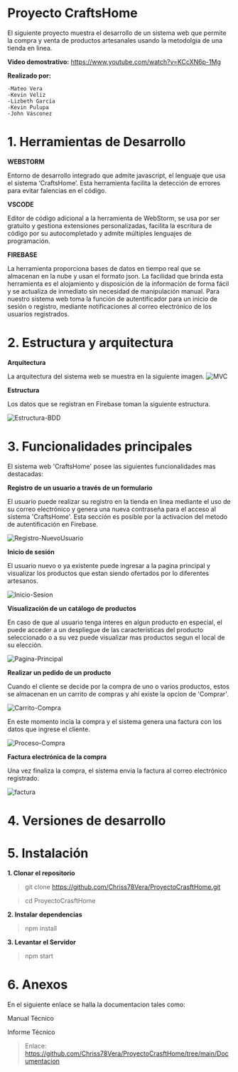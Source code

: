 # Proyecto CraftsHome
  El siguiente proyecto muestra el desarrollo de un sistema web que permite la compra y venta de    productos artesanales usando la metodolgia de una tienda en linea. 
  
   **Video demostrativo:** https://www.youtube.com/watch?v=KCcXN6p-1Mg
   
   **Realizado por:**
   
    -Mateo Vera
    -Kevin Veliz
    -Lizbeth García
    -Kevin Pulupa
    -John Vásconez
    
# 1. Herramientas de Desarrollo
  **WEBSTORM**
      
  Entorno de desarrollo integrado que admite javascript, el lenguaje que usa el sistema ‘CraftsHome’. Esta herramienta facilita la detección de errores para evitar falencias en el código. 
 
 **VSCODE**
  
  Editor de código adicional a la herramienta de WebStorm, se usa por ser gratuito y gestiona extensiones personalizadas, facilita la escritura de código por su autocompletado y admite múltiples lenguajes de programación.
  
  **FIREBASE**
  
  La herramienta proporciona bases de datos en tiempo real que se almacenan en la nube y usan el formato json. La facilidad que brinda esta herramienta es el alojamiento y disposición de la información de forma fácil y se actualiza de inmediato sin necesidad de manipulación manual. Para nuestro sistema web toma la función de autentificador para un inicio de sesión o registro, mediante notificaciones al correo electrónico de los usuarios registrados.
  
 # 2. Estructura y arquitectura
 
 **Arquitectura**
 
 La arquitectura del sistema web se muestra en la siguiente imagen.
 ![MVC](./Images/MVC.png)
 
 **Estructura**
 
 
 Los datos que se registran en Firebase toman la siguiente estructura.
 
 ![Estructura-BDD](./Images/Estructura-BDD.jpeg)
 
 # 3. Funcionalidades principales
 
 
 El sistema web 'CraftsHome' posee las siguientes funcionalidades mas destacadas:
 
 
   **Registro de un usuario a través de un formulario**
     
 El usuario puede realizar su registro en la tienda en linea mediante el uso de su correo electrónico y genera una nueva contraseña para el acceso al sistema 'CraftsHome'. Esta sección es posible por la activacion del metodo de autentificación en Firebase.
 
 ![Registro-NuevoUsuario](./Images/Registro-NuevoUsuario.jpeg)
 
     
   **Inicio de sesión**
   
   El usuario nuevo o ya existente puede ingresar a la pagina principal y visualizar los productos que estan siendo ofertados por lo diferentes artesanos.
    
 ![Inicio-Sesion](./Images/Inicio-Sesion.jpeg)
    
   **Visualización de un catálogo de productos**

En caso de que al usuario tenga interes en algun producto en especial, el puede acceder a un despliegue de las características del producto seleccionado o a su vez puede visualizar mas productos segun el local de su elección.

 ![Pagina-Principal](./Images/Pagina-Principal.jpeg)
    
   **Realizar un pedido de un producto**
    
Cuando el cliente se decide por la compra de uno o varios productos, estos se almacenan en un carrito de compras y ahí existe la opcion de 'Comprar'.

 ![Carrito-Compra](./Images/Carrito-Compra.jpeg)
 
 En este momento incia la compra y el sistema genera una factura con los datos que ingrese el cliente.
 
 ![Proceso-Compra](./Images/Proceso-Compra.jpeg)
    
   **Factura electrónica de la compra**
 
Una vez finaliza la compra, el sistema envia la factura al correo electrónico registrado.

![factura](./Images/factura.png)

 
 # 4. Versiones de desarrollo
 
 # 5. Instalación
 
  **1. Clonar el repositorio**
  
  >git clone https://github.com/Chriss78Vera/ProyectoCrasftHome.git
  
  >cd ProyectoCrasftHome 
  
  **2. Instalar dependencias**
  
  >npm install 
  
  
  **3. Levantar el Servidor**
  
  >npm start
 
 # 6. Anexos
 
 
 En el siguiente enlace se halla la documentacion tales como:
 
 
 Manual Técnico
 
 
 
 Informe Técnico
 
 
 >Enlace: https://github.com/Chriss78Vera/ProyectoCrasftHome/tree/main/Documentacion 
    

